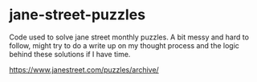 # jane-street-puzzles
Code used to solve jane street monthly puzzles. A bit messy and hard to follow, might try to do a write up on my thought process and the logic behind these solutions if I have time.

https://www.janestreet.com/puzzles/archive/

